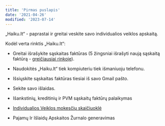 ```yaml
---
title: 'Pirmas puslapis'
date: '2021-04-26'
modified: '2023-07-14'
---
```


„Haiku.lt“ - paprastai ir greitai veskite savo individualios
veiklos apskaitą.

Kodėl verta rinktis „Haiku.lt“:

- Greitai išrašykite sąskaitas faktūras (5 žingsniai išrašyti
  naują sąskaitą faktūrą - [greičiausiai
  rinkoje](/straipsniai/palyginimas)).

- Naudokitės „Haiku.lt“ tiek kompiuteriu tiek išmaniuoju telefonu.

- Išsiųskite sąskaitas faktūras tiesiai iš savo Gmail pašto.

- Sekite savo išlaidas.

- Išankstinių, kreditinių ir PVM sąskaitų faktūrų palaikymas

- [Individualios Veiklos mokesčių skaičiuoklė](/iv-skaiciuokle)

- Pajamų Ir Išlaidų Apskaitos Žurnalo generavimas

